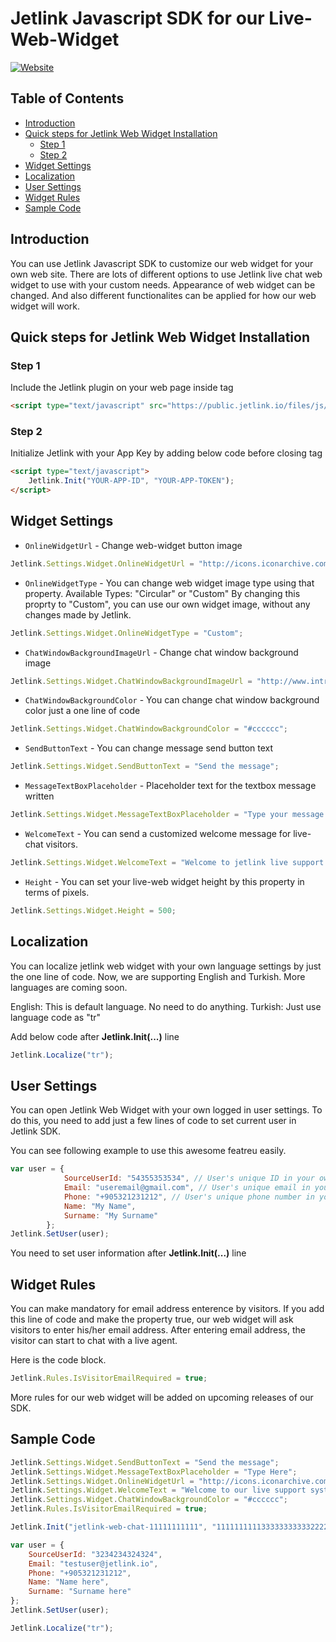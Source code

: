 # Jetlink Javascript SDK for our Live-Web-Widget
[![Website](https://app.jetlink.io/Assets/custom/img/jetlink_logo.png)](https://jetlink.io)
## Table of Contents

- [Introduction](#introduction)
- [Quick steps for Jetlink Web Widget Installation](#quick-steps-for-jetlink-web-widget-installation)
  - [Step 1](#step-1)
  - [Step 2](#step-2)
- [Widget Settings](#widget-settings)
- [Localization](#localization)
- [User Settings](#user-settings)
- [Widget Rules](#widget-rules)
- [Sample Code](#sample-code)

## Introduction

You can use Jetlink Javascript SDK to customize our web widget for your own web site. There are lots of different options to use Jetlink live chat web widget to use with your custom needs. Appearance of web widget can be changed. And also different functionalites can be applied for how our web widget will work. 

## Quick steps for Jetlink Web Widget Installation

### Step 1
Include the Jetlink plugin on your web page inside <head> tag
```html
<script type="text/javascript" src="https://public.jetlink.io/files/js/jetlink.min.js"></script>
```

### Step 2
Initialize Jetlink with your App Key by adding below code before closing </body> tag

```html
<script type="text/javascript">
    Jetlink.Init("YOUR-APP-ID", "YOUR-APP-TOKEN");
</script>
```

## Widget Settings

* `OnlineWidgetUrl` - Change web-widget button image
```javascript
Jetlink.Settings.Widget.OnlineWidgetUrl = "http://icons.iconarchive.com/icons/graphicloads/100-flat-2/256/chat-2-icon.png";
```
* `OnlineWidgetType` - You can change web widget image type using that property. Available Types: "Circular" or "Custom"
By changing this proprty to "Custom", you can use our own widget image, without any changes made by Jetlink.
```javascript
Jetlink.Settings.Widget.OnlineWidgetType = "Custom";
```
* `ChatWindowBackgroundImageUrl` - Change chat window background image
```javascript
Jetlink.Settings.Widget.ChatWindowBackgroundImageUrl = "http://www.intrawallpaper.com/static/images/518164-backgrounds.jpg";
```
* `ChatWindowBackgroundColor` - You can change chat window background color just a one line of code
```javascript
Jetlink.Settings.Widget.ChatWindowBackgroundColor = "#cccccc";
```
* `SendButtonText` - You can change message send button text
```javascript
Jetlink.Settings.Widget.SendButtonText = "Send the message";
```
* `MessageTextBoxPlaceholder` - Placeholder text  for the textbox message written 
```javascript
Jetlink.Settings.Widget.MessageTextBoxPlaceholder = "Type your message...";
```
* `WelcomeText` - You can send a customized welcome message for live-chat visitors.
```javascript
Jetlink.Settings.Widget.WelcomeText = "Welcome to jetlink live support. You can type anything to us that you need help.";
```
* `Height` - You can set your live-web widget height by this property in terms of pixels.
```javascript
Jetlink.Settings.Widget.Height = 500;
```

## Localization

You can localize jetlink web widget with your own language settings by just the one line of code. Now, we are supporting English and Turkish. More languages are coming soon.

English: This is default language. No need to do anything.
Turkish: Just use language code as "tr"

Add below code after **Jetlink.Init(...)** line

```javascript
Jetlink.Localize("tr");
```

## User Settings

You can open Jetlink Web Widget with your own logged in user settings. To do this, you need to add just a few lines of code to set current user in Jetlink SDK.

You can see following example to use this awesome featreu easily.

```javascript
var user = {
            SourceUserId: "54355353534", // User's unique ID in your own system
            Email: "useremail@gmail.com", // User's unique email in your own system
            Phone: "+905321231212", // User's unique phone number in your own system
            Name: "My Name",
            Surname: "My Surname"
        };
Jetlink.SetUser(user);
```

You need to set user information after **Jetlink.Init(...)** line

## Widget Rules

You can make mandatory for email address enterence by visitors. 
If you add this line of code and make the property true, our web widget will ask visitors to enter his/her email address. After entering email address, the visitor can start to chat with a live agent.

Here is the code block.

```javascript
Jetlink.Rules.IsVisitorEmailRequired = true;
```


More rules for our web widget will be added on upcoming releases of our SDK. 


## Sample Code
```javascript
Jetlink.Settings.Widget.SendButtonText = "Send the message";
Jetlink.Settings.Widget.MessageTextBoxPlaceholder = "Type Here";
Jetlink.Settings.Widget.OnlineWidgetUrl = "http://icons.iconarchive.com/icons/graphicloads/100-flat-2/256/chat-2-icon.png"
Jetlink.Settings.Widget.WelcomeText = "Welcome to our live support system."
Jetlink.Settings.Widget.ChatWindowBackgroundColor = "#cccccc";
Jetlink.Rules.IsVisitorEmailRequired = true;

Jetlink.Init("jetlink-web-chat-11111111111", "1111111111333333333332222222");

var user = {
    SourceUserId: "3234234324324",
    Email: "testuser@jetlink.io",
    Phone: "+905321231212",
    Name: "Name here",
    Surname: "Surname here"
};
Jetlink.SetUser(user);

Jetlink.Localize("tr");
```

